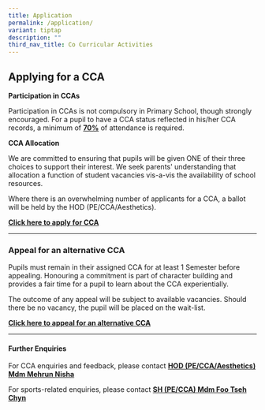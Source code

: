 ```yaml
---
title: Application
permalink: /application/
variant: tiptap
description: ""
third_nav_title: Co Curricular Activities
---
```

<h2>Applying for a CCA</h2>
<p></p>
<p><strong>Participation in CCAs</strong>
</p>
<p>Participation in CCAs is not compulsory in Primary School, though strongly
encouraged. For a pupil to have a CCA status reflected in his/her CCA records,
a minimum of <strong><u>70%</u></strong> of attendance is required.</p>
<p><strong>CCA Allocation</strong>
</p>
<p>We are committed to ensuring that pupils will be given ONE of their three
choices to support their interest. We seek parents' understanding that
allocation a function of student vacancies vis-a-vis the availability of
school resources.</p>
<p>Where there is an overwhelming number of applicants for a CCA, a ballot
will be held by the HOD (PE/CCA/Aesthetics).</p>
<p><strong><a href="https://form.gov.sg/6869fc812ca7812ac64611b7" rel="noopener nofollow" target="_blank">Click here to apply for CCA</a></strong>
<br>
</p>
<hr>
<h3>Appeal for an alternative CCA</h3>
<p>Pupils must remain in their assigned CCA for at least 1 Semester before
appealing. Honouring a commitment is part of character building and provides
a fair time for a pupil to learn about the CCA experientially.</p>
<p>The outcome of any appeal will be subject to available vacancies. Should
there be no vacancy, the pupil will be placed on the wait-list.</p>
<p></p>
<p><strong><a href="https://form.gov.sg/6869fc812ca7812ac64611b7" rel="noopener nofollow" target="_blank">Click here to appeal for an alternative CCA</a></strong>
</p>
<hr>
<h4>Further Enquiries</h4>
<p></p>
<p>For CCA enquiries and feedback, please contact <strong><a href="mailto:mehrun_nisha@schools.gov.sg" rel="noopener nofollow" target="_blank">HOD (PE/CCA/Aesthetics) Mdm Mehrun Nisha</a></strong>
</p>
<p>For sports-related enquiries, please contact <strong><a href="mailto:foo_tseh_chyn@schools.gov.sg" rel="noopener nofollow" target="_blank">SH (PE/CCA) Mdm Foo Tseh Chyn</a></strong>
</p>
<p></p>